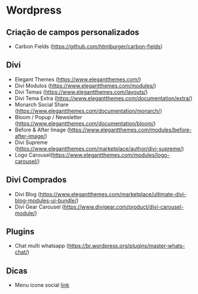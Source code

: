 # Wordpress

## Criação de campos personalizados
* Carbon Fields (https://github.com/htmlburger/carbon-fields)

## Divi
* Elegant Themes (https://www.elegantthemes.com/)
* Divi Modulos (https://www.elegantthemes.com/modules/)
* Divi Temas (https://www.elegantthemes.com/layouts/)
* Divi Tema Extra (https://www.elegantthemes.com/documentation/extra/)
* Monarch Social Share (https://www.elegantthemes.com/documentation/monarch/)
* Bloom / Popup / Newsletter (https://www.elegantthemes.com/documentation/bloom/)
* Before & After Image (https://www.elegantthemes.com/modules/before-after-image/)
* Divi Supreme (https://www.elegantthemes.com/marketplace/author/divi-supreme/)
* Logo Carousel(https://www.elegantthemes.com/modules/logo-carousel/)

## Divi Comprados
* Divi Blog (https://www.elegantthemes.com/marketplace/ultimate-divi-blog-modules-ui-bundle/)
* Divi Gear Carousel (https://www.divigear.com/product/divi-carousel-module/)

## Plugins
* Chat multi whatsapp (https://br.wordpress.org/plugins/master-whats-chat/)

## Dicas
* Menu icone social [link](https://learnhowwp.com/how-to-add-icons-to-the-divi-menu/)
